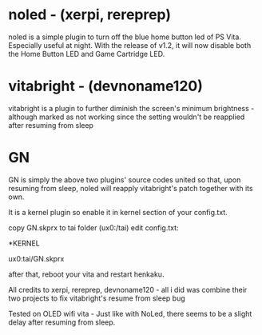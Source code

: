 # noled - (xerpi, rereprep)
noled is a simple plugin to turn off the blue home button led of PS Vita. Especially useful at night. With the release of v1.2, it will now disable both the Home Button LED and Game Cartridge LED.

# vitabright - (devnoname120)
vitabright is a plugin to further diminish the screen's minimum brightness - although marked as not working since the setting wouldn't be reapplied after resuming from sleep

# GN
GN is simply the above two plugins' source codes united so that, upon resuming from sleep, noled will reapply vitabright's patch together with its own.


It is a kernel plugin so enable it in kernel section of your config.txt.

copy GN.skprx to tai folder (ux0:/tai)
edit config.txt:

*KERNEL

ux0:tai/GN.skprx

after that, reboot your vita and restart henkaku.

All credits to xerpi, rereprep, devnoname120 - all i did was combine their two projects to fix vitabright's resume from sleep bug

Tested on OLED wifi vita - Just like with NoLed, there seems to be a slight delay after resuming from sleep.
